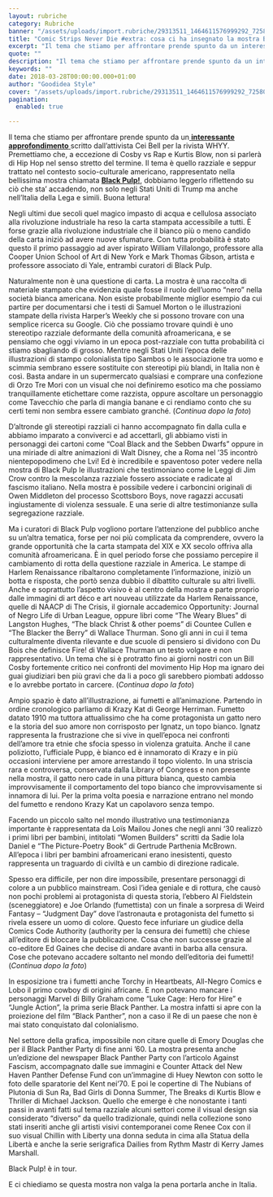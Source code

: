 ```yaml
---
layout: rubriche
category: Rubriche
banner: "/assets/uploads/import.rubriche/29313511_1464611576999292_7258056712295284736_n.jpg"
title: "Comic Strips Never Die #extra: cosa ci ha insegnato la mostra Black Pulp"
excerpt: "Il tema che stiamo per affrontare prende spunto da un interessante approfondimento scritto dall’attivista Cei Bell per la rivista WHYY. Premettiamo che, a eccezione di Cosby vs Rap e Kurtis Blow, non si parlerà di Hip Hop nel senso stretto del termine. Il tema è quello razziale e seppur trattato nel contesto socio-culturale americano, rappresentato [&hellip"
quote: ""
description: "Il tema che stiamo per affrontare prende spunto da un interessante approfondimento scritto dall’attivista Cei Bell per la rivista WHYY. Premettiamo che, a eccezione di Cosby vs Rap e Kurtis Blow, non si parlerà di Hip Hop nel senso stretto del termine. Il tema è quello razziale e seppur trattato nel contesto socio-culturale americano, rappresentato [&hellip"
keywords: ""
date: 2018-03-28T00:00:00.000+01:00
author: "Goodidea Style"
cover: "/assets/uploads/import.rubriche/29313511_1464611576999292_7258056712295284736_n.jpg"
pagination:
  enabled: true

---
```


Il tema che stiamo per affrontare prende spunto da un[ **interessante approfondimento** ](https://whyy.org/articles/history-increased-african-american-visibility-self-determination-black-pulp/)scritto dall’attivista Cei Bell per la rivista WHYY. Premettiamo che, a eccezione di Cosby vs Rap e Kurtis Blow, non si parlerà di Hip Hop nel senso stretto del termine. Il tema è quello razziale e seppur trattato nel contesto socio-culturale americano, rappresentato nella bellissima mostra chiamata [**Black Pulp!**](https://www.ipcny.org/blackpulp/), dobbiamo leggerlo riflettendo su ciò che sta’ accadendo, non solo negli Stati Uniti di Trump ma anche nell’Italia della Lega e simili. Buona lettura!

Negli ultimi due secoli quel magico impasto di acqua e cellulosa associato alla rivoluzione industriale ha reso la carta stampata accessibile a tutti. È forse grazie alla rivoluzione industriale che il bianco più o meno candido della carta iniziò ad avere nuove sfumature. Con tutta probabilità è stato questo il primo passaggio ad aver ispirato William Villalongo, professore alla Cooper Union School of Art di New York e Mark Thomas Gibson, artista e professore associato di Yale, entrambi curatori di Black Pulp.

Naturalmente non è una questione di carta. La mostra è una raccolta di materiale stampato che evidenzia quale fosse il ruolo dell’uomo “nero” nella società bianca americana. Non esiste probabilmente miglior esempio da cui partire per documentarsi che i testi di Samuel Morton o le illustrazioni stampate della rivista Harper’s Weekly che si possono trovare con una semplice ricerca su Google. Ciò che possiamo trovare quindi è uno stereotipo razziale deformante della comunità afroamericana, e se pensiamo che oggi viviamo in un epoca post-razziale con tutta probabilità ci stiamo sbagliando di grosso. Mentre negli Stati Uniti l’epoca delle illustrazioni di stampo colonialista tipo Sambos o le associazione tra uomo e scimmia sembrano essere sostituite con stereotipi più blandi, in Italia non è così. Basta andare in un supermercato qualsiasi e comprare una confezione di Orzo Tre Mori con un visual che noi definiremo esotico ma che possiamo tranquillamente etichettare come razzista, oppure ascoltare un personaggio come Tavecchio che parla di mangia banane e ci rendiamo conto che su certi temi non sembra essere cambiato granché. (_Continua dopo la foto_)

D’altronde gli stereotipi razziali ci hanno accompagnato fin dalla culla e abbiamo imparato a conviverci e ad accettarli, gli abbiamo visti in personaggi dei cartoni come “Coal Black and the Sebben Dwarfs” oppure in una miriade di altre animazioni di Walt Disney, che a Roma nel ’35 incontrò nientepopodimeno che Lvi! Ed è incredibile e spaventoso poter vedere nella mostra di Black Pulp le illustrazioni che testimoniano come le Leggi di Jim Crow contro la mescolanza razziale fossero associate e radicate al fascismo italiano. Nella mostra è possibile vedere i carboncini originali di Owen Middleton del processo Scottsboro Boys, nove ragazzi accusati ingiustamente di violenza sessuale. E una serie di altre testimonianze sulla segregazione razziale.

Ma i curatori di Black Pulp vogliono portare l’attenzione del pubblico anche su un’altra tematica, forse per noi più complicata da comprendere, ovvero la grande opportunità che la carta stampata del XIX e XX secolo offriva alla comunità afroamericana. È in quel periodo forse che possiamo percepire il cambiamento di rotta della questione razziale in America. Le stampe di Harlem Renaissance ribaltarono completamente l’informazione, iniziò un botta e risposta, che portò senza dubbio il dibattito culturale su altri livelli. Anche e soprattutto l’aspetto visivo è al centro della mostra e parte proprio dalle immagini di art déco e art nouveau utilizzate da Harlem Renaissance, quelle di NAACP di The Crisis, il giornale accademico Opportunity: Journal of Negro Life di Urban League, oppure libri come “The Weary Blues” di Langston Hughes, “The black Christ & other poems” di Countee Cullen e “The Blacker the Berry” di Wallace Thurman. Sono gli anni in cui il tema culturalmente diventa rilevante e due scuole di pensiero si dividono con Du Bois che definisce Fire! di Wallace Thurman un testo volgare e non rappresentativo. Un tema che si è protratto fino ai giorni nostri con un Bill Cosby fortemente critico nei confronti del movimento Hip Hop ma ignaro dei guai giudiziari ben più gravi che da li a poco gli sarebbero piombati addosso e lo avrebbe portato in carcere. (_Continua dopo la foto_)

Ampio spazio è dato all’illustrazione, ai fumetti e all’animazione. Partendo in ordine cronologico parliamo di Krazy Kat di George Herriman. Fumetto datato 1910 ma tuttora attualissimo che ha come protagonista un gatto nero e la storia del suo amore non corrisposto per Ignatz, un topo bianco. Ignatz rappresenta la frustrazione che si vive in quell’epoca nei confronti dell’amore tra etnie che sfocia spesso in violenza gratuita. Anche il cane poliziotto, l’ufficiale Pupp, è bianco ed è innamorato di Krazy e in più occasioni interviene per amore arrestando il topo violento. In una striscia rara e controversa, conservata dalla Library of Congress e non presente nella mostra, il gatto nero cade in una pittura bianca, questo cambia improvvisamente il comportamento del topo bianco che improvvisamente si innamora di lui. Per la prima volta poesia e narrazione entrano nel mondo del fumetto e rendono Krazy Kat un capolavoro senza tempo.

Facendo un piccolo salto nel mondo illustrativo una testimonianza importante è rappresentata da Loïs Mailou Jones che negli anni ‘30 realizzò i primi libri per bambini, intitolati “Women Builders” scritti da Sadie Iola Daniel e “The Picture-Poetry Book” di Gertrude Parthenia McBrown. All’epoca i libri per bambini afroamericani erano inesistenti, questo rappresenta un traguardo di civiltà e un cambio di direzione radicale.

Spesso era difficile, per non dire impossibile, presentare personaggi di colore a un pubblico mainstream. Così l’idea geniale e di rottura, che causò non pochi problemi ai protagonista di questa storia, l’ebbero Al Fieldstein (sceneggiatore) e Joe Orlando (fumettista) con un finale a sorpresa di Weird Fantasy – “Judgment Day” dove l’astronauta e protagonista del fumetto si rivela essere un uomo di colore. Questo fece infuriare un giudice della Comics Code Authority (authority per la censura dei fumetti) che chiese all’editore di bloccare la pubblicazione. Cosa che non successe grazie al co-editore Ed Gaines che decise di andare avanti in barba alla censura. Cose che potevano accadere soltanto nel mondo dell’editoria dei fumetti! (_Continua dopo la foto_)

In esposizione tra i fumetti anche Torchy in Heartbeats, All-Negro Comics e Lobo il primo cowboy di origini africane. E non potevano mancare i personaggi Marvel di Billy Graham come “Luke Cage: Hero for Hire” e “Jungle Action”, la prima serie Black Panther. La mostra infatti si apre con la proiezione del film “Black Panther”, non a caso il Re di un paese che non è mai stato conquistato dal colonialismo.

Nel settore della grafica, impossibile non citare quelle di Emory Douglas che per il Black Panther Party di fine anni ’60\. La mostra presenta anche un’edizione del newspaper Black Panther Party con l’articolo Against Fascism, accompagnato dalle sue immagini e Counter Attack del New Haven Panther Defense Fund con un’immagine di Huey Newton con sotto le foto delle sparatorie del Kent nei‘70\. E poi le copertine di The Nubians of Plutonia di Sun Ra, Bad Girls di Donna Summer, The Breaks di Kurtis Blow e Thriller di Michael Jackson. Quello che emerge è che nonostante i tanti passi in avanti fatti sul tema razziale alcuni settori come il visual design sia considerato “diverso” da quello tradizionale, quindi nella collezione sono stati inseriti anche gli artisti visivi contemporanei come Renee Cox con il suo visual Chillin with Liberty una donna seduta in cima alla Statua della Libertà e anche la serie serigrafica Dailies from Rythm Mastr di Kerry James Marshall.

Black Pulp! è in tour.

E ci chiediamo se questa mostra non valga la pena portarla anche in Italia.